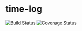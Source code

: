 # time-log
[![Build Status](https://secure.travis-ci.org/hazrulizmy/time-log.png?branch=master)](https://travis-ci.org/hazrulizmy/time-log)
[![Coverage Status](https://coveralls.io/repos/hazrulizmy/time-log/badge.svg?branch=master)](https://coveralls.io/r/hazrulizmy/time-log/?branch=master)

